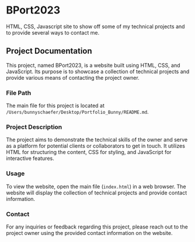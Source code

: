 # BPort2023
HTML, CSS, Javascript site to show off some of my technical projects and to provide several ways to contact me.

## Project Documentation

This project, named BPort2023, is a website built using HTML, CSS, and JavaScript. Its purpose is to showcase a collection of technical projects and provide various means of contacting the project owner.

### File Path

The main file for this project is located at `/Users/bunnyschaefer/Desktop/Portfolio_Bunny/README.md`.

### Project Description

The project aims to demonstrate the technical skills of the owner and serve as a platform for potential clients or collaborators to get in touch. It utilizes HTML for structuring the content, CSS for styling, and JavaScript for interactive features.

### Usage

To view the website, open the main file (`index.html`) in a web browser. The website will display the collection of technical projects and provide contact information.

### Contact

For any inquiries or feedback regarding this project, please reach out to the project owner using the provided contact information on the website.



